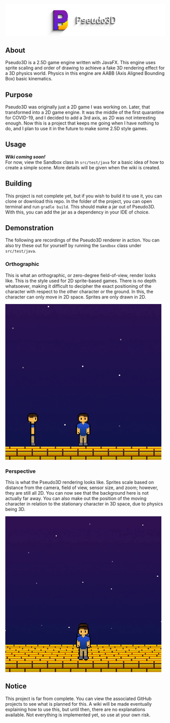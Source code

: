 ![Banner](Banner.png)

## About
Pseudo3D is a 2.5D game engine written with JavaFX. This engine uses sprite scaling and order of drawing to achieve a fake 3D rendering effect for a 3D physics world. Physics in this engine are AABB (Axis Aligned Bounding Box) basic kinematics.

## Purpose
Pseudo3D was originally just a 2D game I was working on. Later, that transformed into a 2D game engine. It was the middle of the first quarantine for COVID-19, and I decided to add a 3rd axis, as 2D was not interesting enough. Now this is a project that keeps me going when I have nothing to do, and I plan to use it in the future to make some 2.5D style games.

## Usage
***Wiki coming soon!***<br>
For now, view the Sandbox class in `src/test/java` for a basic idea of how to create a simple scene. More details will be given when the wiki is created.

## Building
This project is not complete yet, but if you wish to build it to use it, you can clone or download this repo. In the folder of the project, you can open terminal and run `gradle build`. This should make a jar out of Pseudo3D. With this, you can add the jar as a dependency in your IDE of choice.

## Demonstration
The following are recordings of the Pseudo3D renderer in action. You can also try these out for yourself by running the `Sandbox` class under `src/test/java`.

### Orthographic
This is what an orthographic, or zero-degree field-of-view, render looks like. This is the style used for 2D sprite-based games. There is no depth whatsoever, making it difficult to decipher the exact positioning of the character with respect to the other character or the ground. In this, the character can only move in 2D space. Sprites are only drawn in 2D.

![Orthograpgic rendering](Orthographic.gif)

### Perspective
This is what the Pseudo3D rendering looks like. Sprites scale based on distance from the camera, field of view, sensor size, and zoom; however, they are still all 2D. You can now see that the background here is not actually far away. You can also make out the position of the moving character in relation to the stationary character in 3D space, due to physics being 3D.

![Pseudo3D rendering](Perspective.gif)

## Notice
This project is far from complete. You can view the associated GitHub projects to see what is planned for this. A wiki will be made eventually explaining how to use this, but until then, there are no explanations available. Not everything is implemented yet, so use at your own risk.